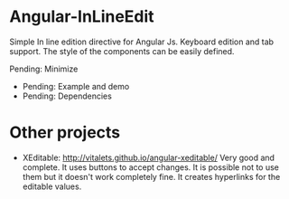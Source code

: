 Angular-InLineEdit
==================

Simple In line edition directive for Angular Js. Keyboard edition and tab support. 
The style of the components can be easily defined.

Pending: Minimize

- Pending: Example and demo
- Pending: Dependencies

Other projects
==============

- XEditable: http://vitalets.github.io/angular-xeditable/ Very good and complete. It uses buttons to accept changes. It is possible not to use them but it doesn't work completely fine. It creates hyperlinks for the editable values.
